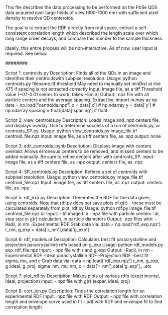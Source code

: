 This file describes the data processing to be performed on the PbSe
QDS data acquired over large fields of view (600-1000 nm) with sufficient
pixel density to resolve QD centeroids.

The goal is to extract the RDF directly from real space, extract a 
self-consistent correlation length which described the length scale over
which long range order decays, and compare this number to the sample
thickness.

Ideally, this entire process will be non-interactive.  As of now, user
input is required.  See below.


########


Script 1: centroids.py
Description: Finds all of the QDs in an image and identifies their centroidswith subpixel resolution.
Usage:  python centroids.py filename.tif threshold
        May need to manually set minDist at line 475 if spacing is not
        extracted correctly
Input:  Image file, as a tiff
        Threshold value (~0.1-0.01 seems to work, takes ~5min)
Output: .npz file with all particle centers and the average spacing.
        Extract by:
            import numpy as np
            data = np.load("centroids.npz")
            x = data['x']   # np.ndarray
            y = data['y']   # np.ndarray
            spacing = float(data['spacing']     # float 


Script 2: view_centroids.py
Description: Loads image and .npz centers file, and displays overlay.  Use
to determine success of a run of centroids.py, or centroids_SP.py.
Usage:      python view_centroids.py image_file.tif centroid_file.npz
input:  image file, as a tiff
        centers file, as .npz
output: none


Script 3: edit_centroids.ipynb
Description: Displays image with centers overlaid.  Allows erroneous
centers to be removed, and missed centers to be added manually. Be sure to
refine centers after with centroids_SP.
input:  image file, as a tiff
        centers file, as .npz
output: centers file, as .npz


Script 4: SP_centroids.py
Description: Refines a set of centroids with subpixel resolution.
Usage:      python view_centroids.py image_file.tif centroid_file.npz
Input:  image file, as tiff
        centers file, as .npz
output: centers file, as .npz


Script 5: rdf_exp.py
Description: Generates the RDF for the data given, using centroids.
Note that rdf.py does not save plots of g(r) - these must be calculated 
separately from plot_rdf.py
Usage:      python rdf.py image_file.tif centroid_file.npz dr 
Input:  -.tif image file
        -.npz file with particle centers
        -dr, step size in g(r) calculation, in particle diameters
Output: .npz files with:
        -Radii, in nm
        -Experimental RDF
        Grab data via:
            data = np.load('rdf_exp.npz')
            r_nm, g_exp = data['r_nm'],data['g_exp']


Script 6: rdf_models.pt
Desciption: Calculates best fit paracrystalline and projection paracrystalline
rdfs based on g_exp
Usage:      python rdf_models.py exp_rdf_file.npz
Input:  -.npz file with r and g_exp
Output: -Radii, in nm
        -Experimental RDF
        -Ideal paracrystalline RDF
        -Projection RDF
        -best fit sigma, mu, and c
        Grab data via:
            data = np.load('rdf_exp.npz')
            r_nm, g_exp, g_ideal, g_proj, sigma_nm, mu_nm, c = data['r_nm'],data['g_exp'],...etc


Script 7: plot_rdf.py
Description: Makes plots of various rdfs (experimental, ideal, projection)
Input:  -.npz file with g(r) (exper, ideal, proj)


Script 8: corr_len.py
Description: Finds the correlation length for an experimental RDF
Input: .npz file with RDF
Output: -.npz file with correlation length and envelope curve used in fit
        -.pdf with RDF and envelope fit to find correlation length


